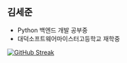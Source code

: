 
## 김세준

- Python 백엔드 개발 공부중
- 대덕소프트웨어마이스터고등학교 재학중

[![GitHub Streak](https://github-readme-streak-stats.herokuapp.com?user=heunyam&theme=dark&border=DD2727)](https://git.io/streak-stats)
